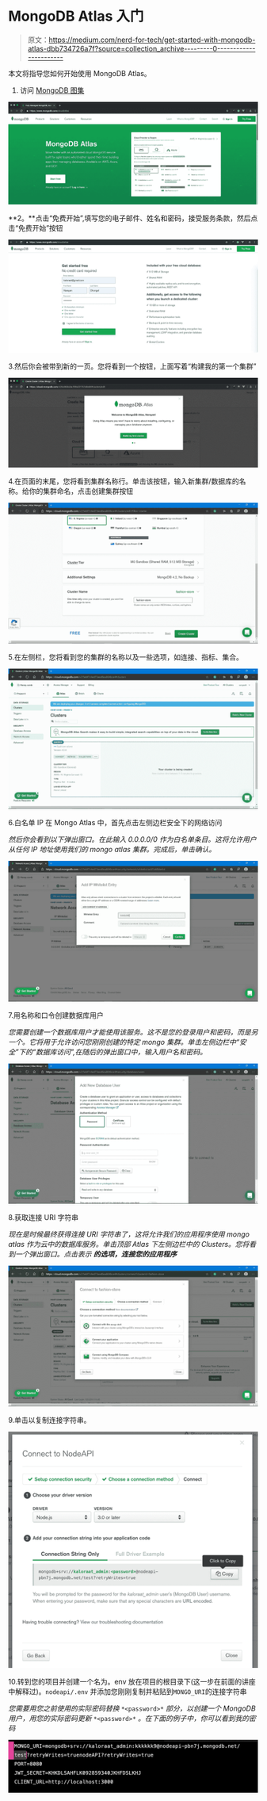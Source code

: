 # MongoDB Atlas 入门

> 原文：<https://medium.com/nerd-for-tech/get-started-with-mongodb-atlas-dbb734726a7f?source=collection_archive---------0----------------------->

本文将指导您如何开始使用 MongoDB Atlas。

1.  访问 [MongoDB 图集](https://www.mongodb.com/cloud/atlas)

![](img/44af77b536fe48ed934b6be28e094f2e.png)

**2。**点击“免费开始”,填写您的电子邮件、姓名和密码，接受服务条款，然后点击“免费开始”按钮

![](img/de3db79f1fa7709aaeca0ac2eed7dd09.png)

3.然后你会被带到新的一页。您将看到一个按钮，上面写着“构建我的第一个集群”

![](img/7bf0ff7adf559bc13c0467400bc37684.png)

4.在页面的末尾，您将看到集群名称行。单击该按钮，输入新集群/数据库的名称。给你的集群命名，点击创建集群按钮

![](img/1c483d82ad35853f6b7676b1016fffc8.png)

5.在左侧栏，您将看到您的集群的名称以及一些选项，如连接、指标、集合。

![](img/1743e4d5c3aaab66c836eaa4515175be.png)

6.白名单 IP 在 Mongo Atlas 中，首先点击左侧边栏安全下的网络访问

*然后你会看到以下弹出窗口。在此输入 0.0.0.0/0 作为白名单条目。这将允许用户从任何 IP 地址使用我们的 mongo atlas 集群。完成后，单击确认。*

![](img/ee537c5ad3efd080df664f358c1c8f3e.png)

7.用名称和口令创建数据库用户

*您需要创建一个数据库用户才能使用该服务。这不是您的登录用户和密码，而是另一个。它将用于允许访问您刚刚创建的特定 mongo 集群。单击左侧边栏中“安全”下的“数据库访问”,在随后的弹出窗口中，输入用户名和密码。*

![](img/b348c312d981ee9dc69cb9037f4fac08.png)

8.获取连接 URI 字符串

*现在是时候最终获得连接 URI 字符串了，这将允许我们的应用程序使用 mongo atlas 作为云中的数据库服务。单击顶部 Atlas 下左侧边栏中的 Clusters。您将看到一个弹出窗口。点击表示* ***的选项，连接您的应用程序***

![](img/27b0c3df72e229a8797466a496a35f3e.png)

9.单击以复制连接字符串。

![](img/e78a7d96e814aa9b1ab6aeabf9d4a50f.png)

10.转到您的项目并创建一个名为。env 放在项目的根目录下(这一步在前面的讲座中解释过)。`nodeapi/.env` 并添加您刚刚复制并粘贴到`MONGO_URI`的连接字符串

*您需要用您之前使用的实际密码替换* `*<password>*` *部分，以创建一个 MongoDB 用户，用您的实际密码更新* `*<password>*` *。在下面的例子中，你可以看到我的密码*

![](img/3973deab208662e9d47b6da3148f0a5d.png)